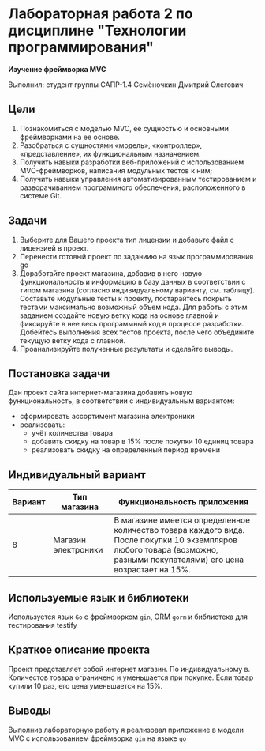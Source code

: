 # Лабораторная работа 2 по дисциплине "Технологии программирования"

**Изучение фреймворка MVC**

Выполнил: студент группы САПР-1.4 Семёночкин Дмитрий Олегович

## Цели

1. Познакомиться c моделью MVC, ее сущностью и основными фреймворками на ее основе.
2. Разобраться с сущностями «модель», «контроллер», «представление», их функциональным назначением.
3. Получить навыки разработки веб-приложений с использованием MVC-фреймворков, написания модульных тестов к ним;
4. Получить навыки управления автоматизированным тестированием и разворачиванием программного обеспечения, расположенного в системе Git.

## Задачи
1. Выберите для Вашего проекта тип лицензии и добавьте файл с лицензией в проект.
2. Перенести готовый проект по заданиию на язык программирования go
3. Доработайте проект магазина, добавив в него новую функциональность и информацию в базу данных в соответствии с типом магазина (согласно индивидуальному варианту, см. таблицу). Составьте модульные тесты к проекту, постарайтесь покрыть тестами максимально возможный объем кода. Для работы с этим заданием создайте новую ветку кода на основе главной и фиксируйте в нее весь программный код в процессе разработки. Добейтесь выполнения всех тестов проекта, после чего объедините текущую ветку кода с главной.
4. Проанализируйте полученные результаты и сделайте выводы.

## Постановка задачи
Дан проект сайта интернет-магазина добавить новую функциональность, в соответствии с индивидуальным вариантом:

- сформировать ассортимент магазина электроники 
- реализовать:
    - учёт количества товара
    - добавить скидку на товар в 15% после покупки 10 единиц товара
    - реализовать скидку на определенный период времени

## Индивидуальный вариант

| Вариант | Тип магазина          | Функциональность приложения                                                                                                                                            |
|---------|-----------------------|------------------------------------------------------------------------------------------------------------------------------------------------------------------------|
| 8       | Магазин электроники   | В магазине имеется определенное количество товара каждого вида. После покупки 10 экземпляров любого товара (возможно, разными покупателями) его цена возрастает на 15%.|

## Используемые язык и библиотеки

Используется язык `Go` с фреймворком `gin`, ORM `gorm` и библиотека для тестирования testify 

## Краткое описание проекта

Проект представляет собой интернет магазин. По индивидуальному в. Количестов товара ограничено и уменьшается при покупке. Если товар купили 10 раз, его цена уменьшается на 15%.

## Выводы

Выполнив лабораторную работу я реализовал приложение в модели MVC с использованием фреймворка `gin` на языке `go`
